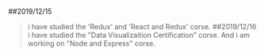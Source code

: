 ##2019/12/15
  >i have studied the 'Redux' and 'React and Redux' corse.
##2019/12/16
  >i have studied the "Data Visualizaition Certification" corse.
  >And i am working on "Node and Express" corse.
